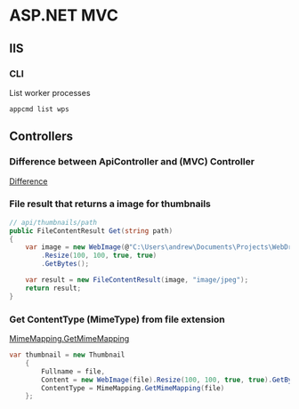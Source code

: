 # ASP.NET MVC

## IIS

### CLI

List worker processes

```shell
appcmd list wps
```

## Controllers

### Difference between ApiController and (MVC) Controller

[Difference](http://stackoverflow.com/questions/9494966/difference-between-apicontroller-and-controller-in-asp-net-mvc?rq=1)


### File result that returns a image for thumbnails

```csharp
// api/thumbnails/path
public FileContentResult Get(string path)
{
    var image = new WebImage(@"C:\Users\andrew\Documents\Projects\WebDrive\WebDrive\Images\Desert.jpg")
        .Resize(100, 100, true, true)
        .GetBytes();

    var result = new FileContentResult(image, "image/jpeg");
    return result;
}

```

### Get ContentType (MimeType) from file extension

[MimeMapping.GetMimeMapping](http://msdn.microsoft.com/en-us/library/system.web.mimemapping.getmimemapping)

```csharp
var thumbnail = new Thumbnail
    {
        Fullname = file,
        Content = new WebImage(file).Resize(100, 100, true, true).GetBytes(),
        ContentType = MimeMapping.GetMimeMapping(file)
    };

```

